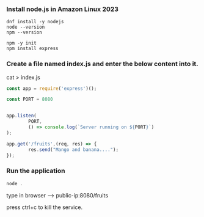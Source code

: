 ### Install node.js in Amazon Linux 2023

```shell
dnf install -y nodejs
node --version
npm --version
```
```shell
npm -y init
npm install express
```

### Create a file named index.js and enter the below content into it.

cat > index.js
```js
const app = require('express')();

const PORT = 8080


app.listen(
        PORT,
        () => console.log(`Server running on ${PORT}`)
);

app.get('/fruits',(req, res) => {
        res.send("Mango and banana....");
});
```
### Run the application
```js
node .
```
type in browser --> public-ip:8080/fruits

press ctrl+c to kill the service.
